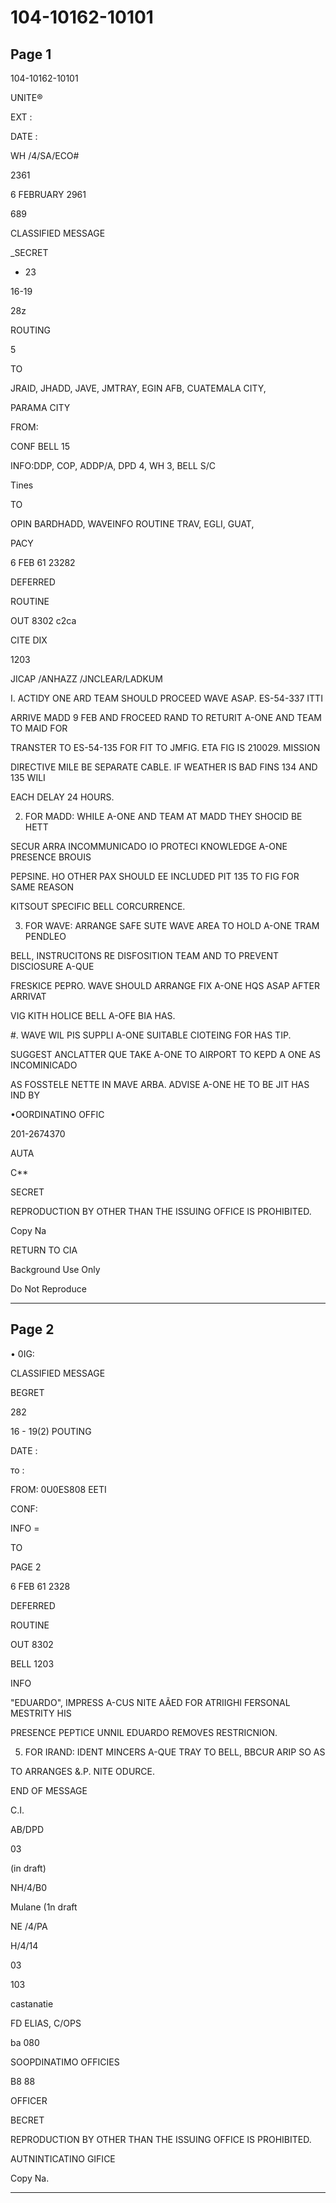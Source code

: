 # 104-10162-10101

## Page 1

104-10162-10101

UNITE®

EXT :

DATE :

WH /4/SA/ECO#

2361

6 FEBRUARY 2961

689

CLASSIFIED MESSAGE

_SECRET

+ 23

16-19

28z

ROUTING

5

TO

JRAID, JHADD, JAVE, JMTRAY, EGIN AFB, CUATEMALA CITY,

PARAMA CITY

FROM:

CONF BELL 15

INFO:DDP, COP, ADDP/A, DPD 4, WH 3, BELL S/C

Tines

TO

OPIN BARDHADD, WAVEINFO ROUTINE TRAV, EGLI, GUAT,

PACY

6 FEB 61 23282

DEFERRED

ROUTINE

OUT 8302 c2ca

CITE DIX

1203

JICAP /ANHAZZ /JNCLEAR/LADKUM

I. ACTIDY ONE ARD TEAM SHOULD PROCEED WAVE ASAP. ES-54-337 ITTI

ARRIVE MADD 9 FEB AND FROCEED RAND TO RETURIT A-ONE AND TEAM TO MAID FOR

TRANSTER TO ES-54-135 FOR FIT TO JMFIG. ETA FIG IS 210029. MISSION

DIRECTIVE MILE BE SEPARATE CABLE. IF WEATHER IS BAD FINS 134 AND 135 WILI

EACH DELAY 24 HOURS.

2. FOR MADD: WHILE A-ONE AND TEAM AT MADD THEY SHOCID BE HETT

SECUR ARRA INCOMMUNICADO IO PROTECI KNOWLEDGE A-ONE PRESENCE BROUIS

PEPSINE. HO OTHER PAX SHOULD EE INCLUDED PIT 135 TO FIG FOR SAME REASON

KITSOUT SPECIFIC BELL CORCURRENCE.

3. FOR WAVE: ARRANGE SAFE SUTE WAVE AREA TO HOLD A-ONE TRAM PENDLEO

BELL, INSTRUCITONS RE DISFOSITION TEAM AND TO PREVENT DISCIOSURE A-QUE

FRESKICE PEPRO. WAVE SHOULD ARRANGE FIX A-ONE HQS ASAP AFTER ARRIVAT

VIG KITH HOLICE BELL A-OFE BIA HAS.

#. WAVE WIL PIS SUPPLI A-ONE SUITABLE CIOTEING FOR HAS TIP.

SUGGEST ANCLATTER QUE TAKE A-ONE TO AIRPORT TO KEPD A ONE AS INCOMINICADO

AS FOSSTELE NETTE IN MAVE ARBA. ADVISE A-ONE HE TO BE JIT HAS IND BY

•OORDINATINO OFFIC

201-2674370

AUTA

C**

SECRET

REPRODUCTION BY OTHER THAN THE ISSUING OFFICE IS PROHIBITED.

Copy Na

RETURN TO CIA

Background Use Only

Do Not Reproduce

---

## Page 2

• 0IG:

CLASSIFIED MESSAGE

BEGRET

282

16 - 19(2) POUTING

DATE :

то :

FROM: 0U0ES808 EETI

CONF:

INFO =

TO

PAGE 2

6 FEB 61 2328

DEFERRED

ROUTINE

OUT 8302

BELL 1203

INFO

"EDUARDO", IMPRESS A-CUS NITE AÃED FOR ATRIIGHI FERSONAL MESTRITY HIS

PRESENCE PEPTICE UNNIL EDUARDO REMOVES RESTRICNION.

5. FOR IRAND: IDENT MINCERS A-QUE TRAY TO BELL, BBCUR ARIP SO AS

TO ARRANGES &.P. NITE ODURCE.

END OF MESSAGE

C.I.

AB/DPD

03

(in draft)

NH/4/B0

Mulane (1n draft

NE /4/PA

H/4/14

03

103

castanatie

FD ELIAS, C/OPS

ba 080

SOOPDINATIMO OFFICIES

B8 88

OFFICER

BECRET

REPRODUCTION BY OTHER THAN THE ISSUING OFFICE IS PROHIBITED.

AUTNINTICATINO GIFICE

Copy Na.

---

